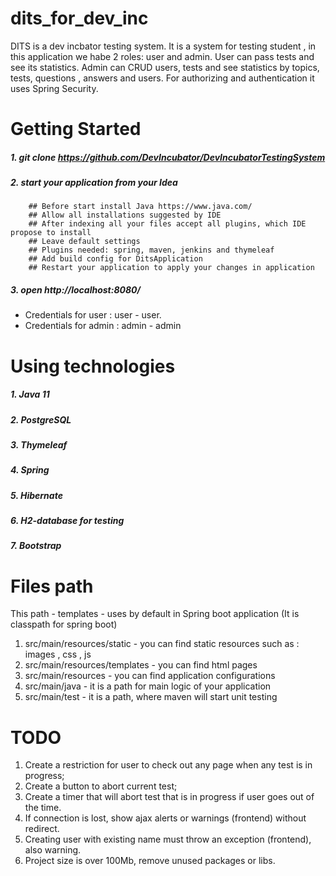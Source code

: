 # dits_for_dev_inc
DITS is a dev incbator testing system. It is a system for testing student , in this application we habe 2 roles: user and admin.
User can pass tests and see its statistics.
Admin can CRUD users, tests and see statistics by topics, tests, questions , answers and users.
For authorizing and authentication it uses Spring Security. 

Getting Started
=====================
##### 1. git clone https://github.com/DevIncubator/DevIncubatorTestingSystem
##### 2. start your application from your Idea
        ## Before start install Java https://www.java.com/
        ## Allow all installations suggested by IDE
        ## After indexing all your files accept all plugins, which IDE propose to install
        ## Leave default settings
        ## Plugins needed: spring, maven, jenkins and thymeleaf
        ## Add build config for DitsApplication
        ## Restart your application to apply your changes in application
##### 3. open http://localhost:8080/

* Credentials for user : user - user.
* Credentials for admin : admin - admin

Using technologies
=====================
##### 1. Java 11
##### 2. PostgreSQL
##### 3. Thymeleaf
##### 4. Spring
##### 5. Hibernate
##### 6. H2-database for testing
##### 7. Bootstrap

Files path
=====================
This path - templates - uses by default in Spring boot application (It is classpath for spring boot)
1. src/main/resources/static - you can find static resources such as : images , css , js 
2. src/main/resources/templates - you can find html pages 
3. src/main/resources - you can find application configurations
4. src/main/java - it is a path for main logic of your application
5. src/main/test - it is a path, where maven will start unit testing


TODO
=====================
1. Create a restriction for user to check out any page when any test is in progress;
2. Create a button to abort current test;
3. Create a timer that will abort test that is in progress if user goes out of the time.
4. If connection is lost, show ajax alerts or warnings (frontend) without redirect.
5. Creating user with existing name must throw an exception (frontend), also warning.
6. Project size is over 100Mb, remove unused packages or libs.
